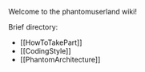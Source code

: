 Welcome to the phantomuserland wiki!


Brief directory:

 * [[HowToTakePart]]
 * [[CodingStyle]]
 * [[PhantomArchitecture]]
